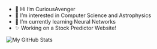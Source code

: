 - 👋 Hi I’m CuriousAvenger
- 👀 I’m interested in Computer Science and Astrophysics
- 🌱 I’m currently learning Neural Networks
- ✨ Working on a Stock Predictor Website!


![My GitHub Stats](https://github-readme-stats.vercel.app/api?username=curiousavenger&include_all_commits=true&hide_border=true&layout=compact&theme=dark&bg_color=0D1117)

<!-- ![My Github Stats](https://github-readme-stats.vercel.app/api/top-langs/?username=curiousavenger&layout=compact&hide_border=true&theme=dark&langs_count=10&bg_color=0D1117) -->

